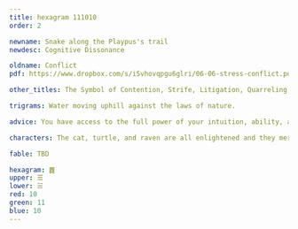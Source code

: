 ```yaml
---
title: hexagram 111010
order: 2

newname: Snake along the Playpus's trail
newdesc: Cognitive Dissonance

oldname: Conflict
pdf: https://www.dropbox.com/s/i5vhovqpgu6glri/06-06-stress-conflict.pdf?dl=0

other_titles: The Symbol of Contention, Strife, Litigation, Quarreling, Arguing, Lawsuit

trigrams: Water moving uphill against the laws of nature.

advice: You have access to the full power of your intuition, ability, and wisdom to create (and/or destroy) what you feel is necessary. The timing is right to do this now. 

characters: The cat, turtle, and raven are all enlightened and they merge to form a chimera.

fable: TBD

hexagram: ䷅
upper: ☰
lower: ☵
red: 10
green: 11
blue: 10
---
```


